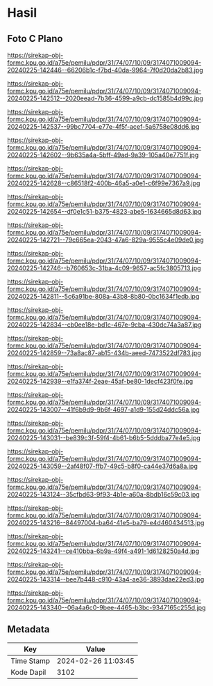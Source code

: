 # Hasil

## Foto C Plano

https://sirekap-obj-formc.kpu.go.id/a75e/pemilu/pdpr/31/74/07/10/09/3174071009094-20240225-142446--66206b1c-f7bd-40da-9964-7f0d20da2b83.jpg

https://sirekap-obj-formc.kpu.go.id/a75e/pemilu/pdpr/31/74/07/10/09/3174071009094-20240225-142512--2020eead-7b36-4599-a9cb-dc1585b4d99c.jpg

https://sirekap-obj-formc.kpu.go.id/a75e/pemilu/pdpr/31/74/07/10/09/3174071009094-20240225-142537--99bc7704-e77e-4f5f-acef-5a6758e08dd6.jpg

https://sirekap-obj-formc.kpu.go.id/a75e/pemilu/pdpr/31/74/07/10/09/3174071009094-20240225-142602--9b635a4a-5bff-49ad-9a39-105a40e7751f.jpg

https://sirekap-obj-formc.kpu.go.id/a75e/pemilu/pdpr/31/74/07/10/09/3174071009094-20240225-142628--c86518f2-400b-46a5-a0e1-c6f99e7367a9.jpg

https://sirekap-obj-formc.kpu.go.id/a75e/pemilu/pdpr/31/74/07/10/09/3174071009094-20240225-142654--df0e1c51-b375-4823-abe5-1634665d8d63.jpg

https://sirekap-obj-formc.kpu.go.id/a75e/pemilu/pdpr/31/74/07/10/09/3174071009094-20240225-142721--79c665ea-2043-47a6-829a-9555c4e09de0.jpg

https://sirekap-obj-formc.kpu.go.id/a75e/pemilu/pdpr/31/74/07/10/09/3174071009094-20240225-142746--b760653c-31ba-4c09-9657-ac5fc3805713.jpg

https://sirekap-obj-formc.kpu.go.id/a75e/pemilu/pdpr/31/74/07/10/09/3174071009094-20240225-142811--5c6a91be-808a-43b8-8b80-0bc1634f1edb.jpg

https://sirekap-obj-formc.kpu.go.id/a75e/pemilu/pdpr/31/74/07/10/09/3174071009094-20240225-142834--cb0ee18e-bd1c-467e-9cba-430dc74a3a87.jpg

https://sirekap-obj-formc.kpu.go.id/a75e/pemilu/pdpr/31/74/07/10/09/3174071009094-20240225-142859--73a8ac87-ab15-434b-aeed-7473522df783.jpg

https://sirekap-obj-formc.kpu.go.id/a75e/pemilu/pdpr/31/74/07/10/09/3174071009094-20240225-142939--e1fa374f-2eae-45af-be80-1decf423f0fe.jpg

https://sirekap-obj-formc.kpu.go.id/a75e/pemilu/pdpr/31/74/07/10/09/3174071009094-20240225-143007--41f6b9d9-9b6f-4697-a1d9-155d24ddc56a.jpg

https://sirekap-obj-formc.kpu.go.id/a75e/pemilu/pdpr/31/74/07/10/09/3174071009094-20240225-143031--be839c3f-59f4-4b61-b6b5-5dddba77e4e5.jpg

https://sirekap-obj-formc.kpu.go.id/a75e/pemilu/pdpr/31/74/07/10/09/3174071009094-20240225-143059--2af48f07-ffb7-49c5-b8f0-ca44e37d6a8a.jpg

https://sirekap-obj-formc.kpu.go.id/a75e/pemilu/pdpr/31/74/07/10/09/3174071009094-20240225-143124--35cfbd63-9f93-4b1e-a60a-8bdb16c59c03.jpg

https://sirekap-obj-formc.kpu.go.id/a75e/pemilu/pdpr/31/74/07/10/09/3174071009094-20240225-143216--84497004-ba64-41e5-ba79-e4d460434513.jpg

https://sirekap-obj-formc.kpu.go.id/a75e/pemilu/pdpr/31/74/07/10/09/3174071009094-20240225-143241--ce410bba-6b9a-49f4-a491-1d6128250a4d.jpg

https://sirekap-obj-formc.kpu.go.id/a75e/pemilu/pdpr/31/74/07/10/09/3174071009094-20240225-143314--bee7b448-c910-43a4-ae36-3893dae22ed3.jpg

https://sirekap-obj-formc.kpu.go.id/a75e/pemilu/pdpr/31/74/07/10/09/3174071009094-20240225-143340--06a4a6c0-9bee-4465-b3bc-9347165c255d.jpg


## Metadata

| Key        | Value               |
| ---------- | ------------------- |
| Time Stamp | 2024-02-26 11:03:45 |
| Kode Dapil | 3102                |



